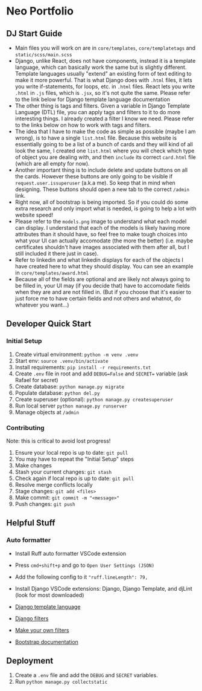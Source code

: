 # Neo Portfolio

## DJ Start Guide

* Main files you will work on are in `core/templates`, `core/templatetags` and `static/scss/main.scss`
* Django, unlike React, does not have components, instead it is a template language, which can basically work the same but is slightly different. Template languages usually "extend" an existing form of text editing to make it more powerful. That is what Django does with `.html` files, it lets you write if-statements, for loops, etc. in `.html` files. React lets you write `.html` in `.js` files, which is `.jsx`, so it's not quite the same. Please refer to the link below for Django template language documentation
* The other thing is tags and filters. Given a variable in Django Template Language (DTL) file, you can apply tags and filters to it to do more interesting things. I already created a filter I know we need. Please refer to the links below on how to work with tags and filters.
* The idea that I have to make the code as simple as possible (maybe I am wrong), is to have a single `list.html` file. Because this website is essentially going to be a list of a bunch of cards and they will kind of all look the same, I created one `list.html` where you will check which type of object you are dealing with, and then `include` its correct `card.html` file (which are all empty for now).
* Another important thing is to include delete and update buttons on all the cards. However these buttons are only going to be visible if `request.user.issuperuser` (a.k.a me). So keep that in mind when designing. These buttons should open a new tab to the correct `/admin` link.
* Right now, all of bootstrap is being imported. So if you could do some extra research and only import what is needed, is going to help a lot with website speed!
* Please refer to the `models.png` image to understand what each model can display. I understand that each of the models is likely having more attributes than it should have, so feel free to make tough choices into what your UI can actually accomodate (the more the better) (i.e. maybe certificates shouldn't have images associated with them after all, but I still included it there just in case).
* Refer to linkedin and what linkedin displays for each of the objects I have created here to what they should display. You can see an example in `core/templates/award.html`
* Because all of the fields are optional and are likely not always going to be filled in, your UI may (if you decide that) have to accomodate fields when they are and are not filled in. (But if you choose that it's easier to just force me to have certain fields and not others and whatnot, do whatever you want...)

## Developer Quick Start

### Initial Setup

1. Create virtual environment: `python -m venv .venv`
2. Start env: `source .venv/bin/activate`
3. Install requirements: `pip install -r requirements.txt`
4. Create `.env` file in root and add `DEBUG=False` and `SECRET=` variable (ask Rafael for secret)
5. Create database: `python manage.py migrate`
6. Populate database: `python del.py`
7. Create superuser (optional): `python manage.py createsuperuser`
8. Run local server `python manage.py runserver`
9. Manage objects at `/admin`

### Contributing

Note: this is critical to avoid lost progress!

1. Ensure your local repo is up to date: `git pull`
2. You may have to repeat the "Initial Setup" steps
3. Make changes
4. Stash your current changes: `git stash`
5. Check again if local repo is up to date: `git pull`
6. Resolve merge conflicts locally
7. Stage changes: `git add <files>`
8. Make commit: `git commit -m "<message>"`
9. Push changes: `git push`

## Helpful Stuff

### Auto formatter

* Install Ruff auto formatter VSCode extension
* Press `cmd+shift+p` and go to `Open User Settings (JSON)`
* Add the following config to it `"ruff.lineLength": 79,`  
  
* Install Django VSCode extensions: Django, Django Template, and djLint (look for most downloaded)
  
* [Django template language](https://docs.djangoproject.com/en/5.1/ref/templates/language/)
* [Django filters](https://docs.djangoproject.com/en/5.1/ref/templates/builtins/)
* [Make your own filters](https://docs.djangoproject.com/en/5.1/howto/custom-template-tags/)
* [Bootstrap documentation](https://getbootstrap.com/docs/5.3/getting-started/introduction/)

## Deployment

1. Create a `.env` file and add the `DEBUG` and `SECRET` variables.
2. Run `python manage.py collectstatic`
